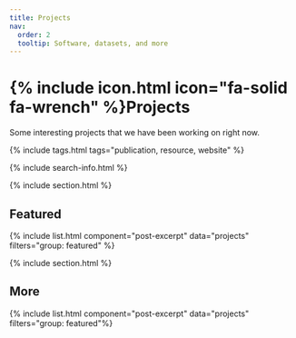 ```yaml
---
title: Projects
nav:
  order: 2
  tooltip: Software, datasets, and more
---
```


# {% include icon.html icon="fa-solid fa-wrench" %}Projects

Some interesting projects that we have been working on right now.

{% include tags.html tags="publication, resource, website" %}

{% include search-info.html %}

{% include section.html %}

## Featured

{% include list.html component="post-excerpt" data="projects" filters="group: featured" %}

{% include section.html %}

## More

{% include list.html component="post-excerpt" data="projects" filters="group: featured"%}
